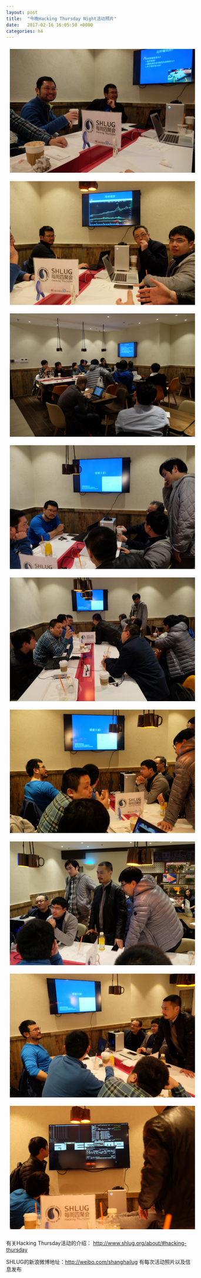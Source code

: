 ```yaml
---
layout: post
title:  "今晚Hacking Thursday Night活动照片"
date:   2017-02-16 16:05:50 +0000
categories: h4
---
```


[<img style='margin:10px;' src='https://raw.githubusercontent.com/shanghailug/res2017/master/h216.h4/DSCF9062.1920p.jpg'>](https://raw.githubusercontent.com/shanghailug/res2017/master/h216.h4/DSCF9062.JPG)
[<img style='margin:10px;' src='https://raw.githubusercontent.com/shanghailug/res2017/master/h216.h4/DSCF9071.1920p.jpg'>](https://raw.githubusercontent.com/shanghailug/res2017/master/h216.h4/DSCF9071.JPG)
[<img style='margin:10px;' src='https://raw.githubusercontent.com/shanghailug/res2017/master/h216.h4/DSCF9081.1920p.jpg'>](https://raw.githubusercontent.com/shanghailug/res2017/master/h216.h4/DSCF9081.JPG)
[<img style='margin:10px;' src='https://raw.githubusercontent.com/shanghailug/res2017/master/h216.h4/DSCF9084.1920p.jpg'>](https://raw.githubusercontent.com/shanghailug/res2017/master/h216.h4/DSCF9084.JPG)
[<img style='margin:10px;' src='https://raw.githubusercontent.com/shanghailug/res2017/master/h216.h4/DSCF9088.1920p.jpg'>](https://raw.githubusercontent.com/shanghailug/res2017/master/h216.h4/DSCF9088.JPG)
[<img style='margin:10px;' src='https://raw.githubusercontent.com/shanghailug/res2017/master/h216.h4/DSCF9090.1920p.jpg'>](https://raw.githubusercontent.com/shanghailug/res2017/master/h216.h4/DSCF9090.JPG)
[<img style='margin:10px;' src='https://raw.githubusercontent.com/shanghailug/res2017/master/h216.h4/DSCF9092.1920p.jpg'>](https://raw.githubusercontent.com/shanghailug/res2017/master/h216.h4/DSCF9092.JPG)
[<img style='margin:10px;' src='https://raw.githubusercontent.com/shanghailug/res2017/master/h216.h4/DSCF9100.1920p.jpg'>](https://raw.githubusercontent.com/shanghailug/res2017/master/h216.h4/DSCF9100.JPG)
[<img style='margin:10px;' src='https://raw.githubusercontent.com/shanghailug/res2017/master/h216.h4/DSCF9106.1920p.jpg'>](https://raw.githubusercontent.com/shanghailug/res2017/master/h216.h4/DSCF9106.JPG)

有关Hacking Thursday活动的介绍：
http://www.shlug.org/about/#hacking-thursday

SHLUG的新浪微博地址：http://weibo.com/shanghailug 有每次活动照片以及信息发布


